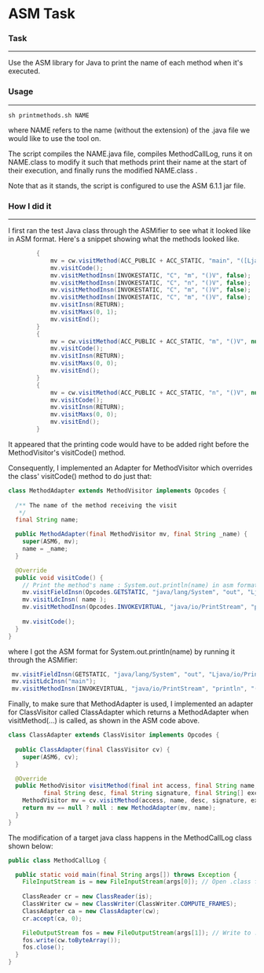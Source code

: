 # ASM Task


### Task
***
Use the ASM library for Java to print the name of each method when it's executed.

### Usage
***
```
sh printmethods.sh NAME
```
where NAME refers to the name (without the extension) of the .java file we would like to use the tool on.

The script compiles the NAME.java file, compiles MethodCallLog, runs it on NAME.class to modify it such that methods print their name at the start of their execution, and finally runs the modified NAME.class .

Note that as it stands, the script is configured to use the ASM 6.1.1 jar file.

### How I did it
***
I first ran the test Java class through the ASMifier to see what it looked like in ASM format.
Here's a snippet showing what the methods looked like.
```Java
        {
            mv = cw.visitMethod(ACC_PUBLIC + ACC_STATIC, "main", "([Ljava/lang/String;)V", null, null);
            mv.visitCode();
            mv.visitMethodInsn(INVOKESTATIC, "C", "m", "()V", false);
            mv.visitMethodInsn(INVOKESTATIC, "C", "n", "()V", false);
            mv.visitMethodInsn(INVOKESTATIC, "C", "m", "()V", false);
            mv.visitMethodInsn(INVOKESTATIC, "C", "m", "()V", false);
            mv.visitInsn(RETURN);
            mv.visitMaxs(0, 1);
            mv.visitEnd();
        }
        {
            mv = cw.visitMethod(ACC_PUBLIC + ACC_STATIC, "m", "()V", null, null);
            mv.visitCode();
            mv.visitInsn(RETURN);
            mv.visitMaxs(0, 0);
            mv.visitEnd();
        }
        {
            mv = cw.visitMethod(ACC_PUBLIC + ACC_STATIC, "n", "()V", null, null);
            mv.visitCode();
            mv.visitInsn(RETURN);
            mv.visitMaxs(0, 0);
            mv.visitEnd();
        }
```

It appeared that the printing code would have to be added right before the MethodVisitor's visitCode() method.

Consequently, I implemented an Adapter for MethodVisitor which overrides the class' visitCode() method to do just that:

```Java
class MethodAdapter extends MethodVisitor implements Opcodes {
  
  /** The name of the method receiving the visit 
   */
  final String name;

  public MethodAdapter(final MethodVisitor mv, final String _name) {
    super(ASM6, mv);
    name = _name;
  }

  @Override
  public void visitCode() {
    // Print the method's name : System.out.println(name) in asm format
    mv.visitFieldInsn(Opcodes.GETSTATIC, "java/lang/System", "out", "Ljava/io/PrintStream;");
    mv.visitLdcInsn( name );
    mv.visitMethodInsn(Opcodes.INVOKEVIRTUAL, "java/io/PrintStream", "println", "(Ljava/lang/String;)V", false);
    
    mv.visitCode();
  }
}
```
where I got the ASM format for System.out.println(name) by running it through the ASMifier:
```Java
 mv.visitFieldInsn(GETSTATIC, "java/lang/System", "out", "Ljava/io/PrintStream;");
 mv.visitLdcInsn("main");
 mv.visitMethodInsn(INVOKEVIRTUAL, "java/io/PrintStream", "println", "(Ljava/lang/String;)V", false);
```

Finally, to make sure that MethodAdapter is used, I implemented an adapter for ClassVisitor called ClassAdapter which returns a MethodAdapter when visitMethod(...) is called, as shown in the ASM code above.

```Java
class ClassAdapter extends ClassVisitor implements Opcodes {
  
  public ClassAdapter(final ClassVisitor cv) {
    super(ASM6, cv);
  }

  @Override
  public MethodVisitor visitMethod(final int access, final String name,
          final String desc, final String signature, final String[] exceptions) {
    MethodVisitor mv = cv.visitMethod(access, name, desc, signature, exceptions);
    return mv == null ? null : new MethodAdapter(mv, name);
  }
}
```

The modification of a target java class happens in the MethodCallLog class shown below:
```Java
public class MethodCallLog {

  public static void main(final String args[]) throws Exception {
    FileInputStream is = new FileInputStream(args[0]); // Open .class file taken as the first argument
    
    ClassReader cr = new ClassReader(is); 
    ClassWriter cw = new ClassWriter(ClassWriter.COMPUTE_FRAMES);
    ClassAdapter ca = new ClassAdapter(cw);
    cr.accept(ca, 0);

    FileOutputStream fos = new FileOutputStream(args[1]); // Write to .class file name taken as the second argument
    fos.write(cw.toByteArray());
    fos.close();
  }
}
```
